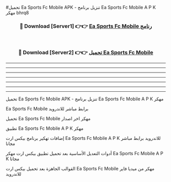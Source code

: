 #تحميل Ea Sports Fc Mobile  APK - تنزيل برنامج Ea Sports Fc Mobile  A P K مهكر bhrq8 



<div align="center">
<h3>🔴 Download [Server1] 👉👉 <a href="https://apkdownload10.web.app/?title=Ea Sports Fc Mobile ">Ea Sports Fc Mobile  رنامج</a></h3><br>

<h3>🔴 Download [Server2] 👉👉 <a href="https://apkdownload10.web.app/?title=Ea Sports Fc Mobile ">تحميل Ea Sports Fc Mobile  </a></h3>
</div>


----------------------------------------------------------

----------------------------------------------------------

----------------------------------------------------------

----------------------------------------------------------

----------------------------------------------------------

----------------------------------------------------------

----------------------------------------------------------

تحميل Ea Sports Fc Mobile  APK - تنزيل برنامج Ea Sports Fc Mobile  A P K مهكر

Ea Sports Fc Mobile  برابط مباشر للاندرويد

تحميل Ea Sports Fc Mobile  مهكر اخر اصدار

تطبيق Ea Sports Fc Mobile  A P K مهكر

إضافات تهكير برنامج بيكس ارت Ea Sports Fc Mobile  A P K للاندرويد برابط مباشر مجانا

أدوات التعديل الأساسية بعد تحميل تطبيق بيكس ارت مهكر Ea Sports Fc Mobile  A P K مجانا

القوالب الجاهزة بعد تحميل بيكس ارت Ea Sports Fc Mobile  مهكر من ميديا فاير للاندرويد


